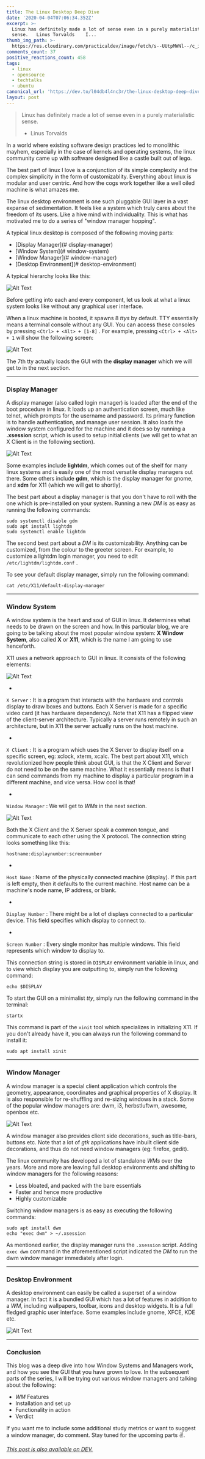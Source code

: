 ```yaml
---
title: The Linux Desktop Deep Dive
date: '2020-04-04T07:06:34.352Z'
excerpt: >-
  Linux has definitely made a lot of sense even in a purely materialistic
  sense.   Linus Torvalds    I...
thumb_img_path: >-
  https://res.cloudinary.com/practicaldev/image/fetch/s--UUtpMWNl--/c_imagga_scale,f_auto,fl_progressive,h_420,q_auto,w_1000/https://dev-to-uploads.s3.amazonaws.com/i/od5ure9kbixnt95o7do7.jpg
comments_count: 37
positive_reactions_count: 458
tags:
  - linux
  - opensource
  - techtalks
  - ubuntu
canonical_url: 'https://dev.to/l04db4l4nc3r/the-linux-desktop-deep-dive-1jh3'
layout: post
---
```

> Linux has definitely made a lot of sense even in a purely materialistic sense.
> - Linus Torvalds

In a world where existing software design practices led to monolithic mayhem, especially in the case of kernels and operating systems, the linux community came up with software designed like a castle built out of lego. 

The best part of linux I love is a conjunction of its simple complexity and the complex simplicity in the form of customizablity. Everything about linux is modular and user centric. And how the cogs work together like a well oiled machine is what amazes me. 

The linux desktop environment is one such pluggable GUI layer in a vast expanse of sedimentation. It feels like a system which truly cares about the freedom of its users. Like a hive mind with individuality. This is what has motivated me to do a series of "window manager hopping".

A typical linux desktop is composed of the following moving parts:

* [Display Manager](# display-manager)
* [Window System](# window-system)
* [Window Manager](# window-manager) 
* [Desktop Environment](# desktop-environment)

A typical hierarchy looks like this:

![Alt Text](https://dev-to-uploads.s3.amazonaws.com/i/oojld2xuel4fa4272ktj.png)

Before getting into each and every component, let us look at what a linux system looks like without any graphical user interface. 

When a linux machine is booted, it spawns 8 *ttys* by default. TTY essentially means a terminal console without any GUI. You can access these consoles by pressing 
`<Ctrl> + <Alt> + [1-8]`
. For example, pressing 
`<Ctrl> + <Alt> + 1`
 will show the following screen:

![Alt Text](https://dev-to-uploads.s3.amazonaws.com/i/79kyltkcuoh10e0xafjc.png)

The 7th tty actually loads the GUI with the **display manager** which we will get to in the next section. 

---

### Display Manager

A display manager (also called login manager) is loaded after the end of the boot procedure in linux. It loads up an authentication screen, much like telnet, which prompts for the username and password. Its primary function is to handle authentication, and manage user session. It also loads the window system configured for the machine and it does so by running a **.xsession** script, which is used to setup initial clients (we will get to what an X Client is in the following section).

![Alt Text](https://dev-to-uploads.s3.amazonaws.com/i/4y5jx2fczcxumeu5yzv7.jpg)

Some examples include **lightdm**, which comes out of the shelf for many linux systems and is easily one of the most versatile display managers out there. Some others include **gdm**, which is the display manager for gnome, and **xdm** for X11 (which we will get to shortly). 

The best part about a display manager is that you don't have to roll with the one which is pre-installed on your system. Running a new *DM* is as easy as running the following commands:


```
sudo systemctl disable gdm
sudo apt install lightdm
sudo systemctl enable lightdm
```


The second best part about a *DM* is its customizability. Anything can be customized, from the colour to the greeter screen. For example, to customize a lightdm login manager, you need to edit 
`/etc/lightdm/lightdm.conf`
. 

To see your default display manager, simply run the following command:


```
cat /etc/X11/default-display-manager
```


---

### Window System

A window system is the heart and soul of GUI in linux. It determines what needs to be drawn on the screen and how. In this particular blog, we are going to be talking about the most popular window system: **X Window System**, also called **X** or **X11**, which is the name I am going to use henceforth. 

X11 uses a network approach to GUI in linux. It consists of the following elements:

![Alt Text](https://dev-to-uploads.s3.amazonaws.com/i/4uxt4xt8uij4v6z2hsqh.png)

* 
`X Server`
: It is a program that interacts with the hardware and controls display to draw boxes and buttons. Each X Server is made for a specific video card (it has hardware dependency). Note that X11 has a flipped view of the client-server architecture. Typically a server runs remotely in such an architecture, but in X11 the server actually runs on the host machine.

* 
`X Client`
: It is a program which uses the X Server to display itself on a specific screen, eg: xclock, xterm, xcalc. The best part about X11, which revolutionized how people think about GUI, is that the X Client and Server do not need to be on the same machine. What it essentially means is that I can send commands from my machine to display a particular program in a different machine, and vice versa. How cool is that!

* 
`Window Manager`
: We will get to *WMs* in the next section.

![Alt Text](https://dev-to-uploads.s3.amazonaws.com/i/m1r6frr7nw17gtpnjar4.GIF)

Both the X Client and the X Server speak a common tongue, and communicate to each other using the X protocol. The connection string looks something like this:


```
hostname:displaynumber:screennumber
```


* 
`Host Name`
: Name of the physically connected machine (display). If this part is left empty, then it defaults to the current machine. Host name can be a machine's node name, IP address, or blank.

* 
`Display Number`
: There might be a lot of displays connected to a particular device. This field specifies which display to connect to.

* 
`Screen Number`
: Every single monitor has multiple windows. This field represents which window to display to.  

This connection string is stored in 
`DISPLAY`
 environment variable in linux, and to view which display you are outputting to, simply run the following command:


```
echo $DISPLAY
```


To start the GUI on a minimalist *tty*, simply run the following command in the terminal:


```
startx
```

This command is part of the 
`xinit`
 tool which specializes in initializing X11. If you don't already have it, you can always run the following command to install it:


```
sudo apt install xinit
```
 

--- 

### Window Manager

A window manager is a special client application which controls the geometry, appearance, coordinates and graphical properties of X display. It is also responsible for re-shuffling and re-sizing windows in a stack. Some of the popular window managers are: dwm, i3, herbstluftwm, awesome, openbox etc. 

![Alt Text](https://dev-to-uploads.s3.amazonaws.com/i/nuiy52p82wj87kjtbgac.jpg)

A window manager also provides client side decorations, such as title-bars, buttons etc. Note that a lot of *gtk* applications have inbuilt client side decorations, and thus do not need window managers (eg: firefox, gedit). 

The linux community has developed a lot of standalone *WMs* over the years. More and more are leaving full desktop environments and shifting to window managers for the following reasons:

* Less bloated, and packed with the bare essentials
* Faster and hence more productive
* Highly customizable 

Switching window managers is as easy as executing the following commands:


```
sudo apt install dwm
echo "exec dwm" > ~/.xsession
```


As mentioned earlier, the display manager runs the 
`.xsession`
 script. Adding 
`exec dwm`
 command in the aforementioned script indicated the *DM* to run the dwm window manager immediately after login. 

---

### Desktop Environment

A desktop environment can easily be called a superset of a window manager. In fact it is a bundled GUI which has a lot of features in addition to a *WM*, including wallpapers, toolbar, icons and desktop widgets. It is a full fledged graphic user interface. Some examples include gnome, XFCE, KDE etc. 

![Alt Text](https://dev-to-uploads.s3.amazonaws.com/i/mb41j4yzw0u6xef5jdo2.png)

---

### Conclusion

This blog was a deep dive into how Window Systems and Managers work, and how you see the GUI that you have grown to love. In the subsequent parts of the series, I will be trying out various window managers and talking about the following:

* *WM* Features
* Installation and set up
* Functionality in action
* Verdict

If you want me to include some additional study metrics or want to suggest a window manager, do comment. Stay tuned for the upcoming parts :v:. 


*[This post is also available on DEV.](https://dev.to/l04db4l4nc3r/the-linux-desktop-deep-dive-1jh3)*


<script>
const parent = document.getElementsByTagName('head')[0];
const script = document.createElement('script');
script.type = 'text/javascript';
script.src = 'https://cdnjs.cloudflare.com/ajax/libs/iframe-resizer/4.1.1/iframeResizer.min.js';
script.charset = 'utf-8';
script.onload = function() {
    window.iFrameResize({}, '.liquidTag');
};
parent.appendChild(script);
</script>    
